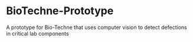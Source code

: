 # BioTechne-Prototype
A prototype for Bio-Techne that uses computer vision to detect defections in critical lab components
